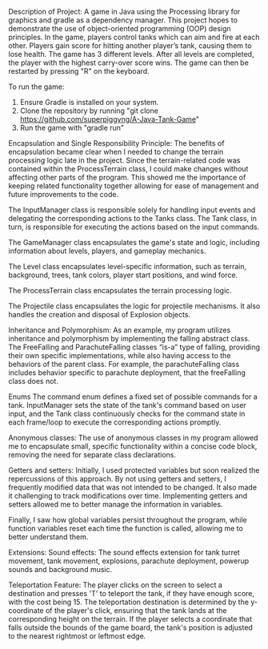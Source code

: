 Description of Project:
A game in Java using the Processing library for graphics and gradle as a dependency manager. This project hopes to demonstrate the use of object-oriented programming (OOP) design principles. In the game, players control tanks which can aim and fire at each other. Players gain score for hitting another player’s tank, causing them to lose health. The game has 3 different levels. After all levels are completed, the player with the highest carry-over score wins. The game can then be restarted by pressing "R" on the keyboard.

To run the game:
1. Ensure Gradle is installed on your system.
2. Clone the repository by running "git clone https://github.com/superpiggyng/A-Java-Tank-Game"
3. Run the game with "gradle run"

Encapsulation and Single Responsibility Principle:
The benefits of encapsulation became clear when I needed to change the terrain processing logic late in the project. Since the terrain-related code was contained within the ProcessTerrain class, I could make changes without affecting other parts of the program. This showed me the importance of keeping related functionality together allowing for ease of management and future improvements to the code.

The InputManager class is responsible solely for handling input events and delegating the corresponding actions to the Tanks class. The Tank class, in turn, is responsible for executing the actions based on the input commands.

The GameManager class encapsulates the game's state and logic, including information about levels, players, and gameplay mechanics.

The Level class encapsulates level-specific information, such as terrain, background, trees, tank colors, player start positions, and wind force.

The ProcessTerrain class encapsulates the terrain processing logic.

The Projectile class encapsulates the logic for projectile mechanisms. It also handles the creation and disposal of Explosion objects.

Inheritance and Polymorphism:
As an example, my program utilizes inheritance and polymorphism by implementing the falling abstract class. The FreeFalling and ParachuteFalling classes “is-a” type of falling, providing their own specific implementations, while also having access to the behaviors of the parent class. For example, the parachuteFalling class includes behavior specific to parachute deployment, that the freeFalling class does not.

Enums
The command enum defines a fixed set of possible commands for a tank. InputManager sets the state of the tank's command based on user input, and the Tank class continuously checks for the command state in each frame/loop to execute the corresponding actions promptly.

Anonymous classes:
The use of anonymous classes in my program allowed me to encapsulate small, specific functionality within a concise code block, removing the need for separate class declarations.

Getters and setters:
Initially, I used protected variables but soon realized the repercussions of this approach. By not using getters and setters, I frequently modified data that was not intended to be changed. It also made it challenging to track modifications over time. Implementing getters and setters allowed me to better manage the information in variables.

Finally, I saw how global variables persist throughout the program, while function variables reset each time the function is called, allowing me to better understand them.

Extensions:
Sound effects: The sound effects extension for tank turret movement, tank movement, explosions, parachute deployment, powerup sounds and background music.

Teleportation Feature: The player clicks on the screen to select a destination and presses 'T' to teleport the tank, if they have enough score, with the cost being 15. The teleportation destination is determined by the y-coordinate of the player's click, ensuring that the tank lands at the corresponding height on the terrain. If the player selects a coordinate that falls outside the bounds of the game board, the tank's position is adjusted to the nearest rightmost or leftmost edge.


